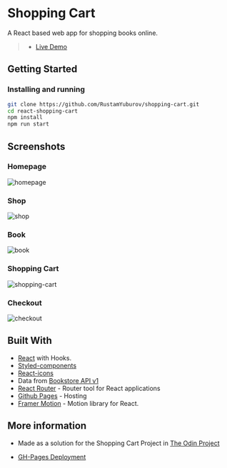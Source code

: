 # Shopping Cart

A React based web app for shopping books online.

> - [Live Demo](https://rustamyuburov.github.io/shopping-cart) 

## Getting Started

### Installing and running

```bash
git clone https://github.com/RustamYuburov/shopping-cart.git
cd react-shopping-cart
npm install
npm run start
```

## Screenshots

### Homepage

![homepage](https://user-images.githubusercontent.com/66270461/131250287-6926296a-346b-4da4-b484-da94a4f74a38.png)
### Shop

![shop](https://user-images.githubusercontent.com/66270461/131250281-af522f07-2412-41b7-9dc4-c35a512c691f.png)

### Book

![book](https://user-images.githubusercontent.com/66270461/131250286-7feb8001-b6fb-4313-bf47-0c78045ffda5.png)

### Shopping Cart

![shopping-cart](https://user-images.githubusercontent.com/66270461/131250285-5957a7eb-2161-464e-b5a9-15f184f5854a.png)
### Checkout

![checkout](https://user-images.githubusercontent.com/66270461/131250284-f0934386-3ef9-4b49-9033-e7a36097b710.png)
## Built With

- [React](https://reactjs.org/) with Hooks.
- [Styled-components](https://styled-components.com/)
- [React-icons](https://www.npmjs.com/package/react-icons)
- Data from [Bookstore API v1](https://bookstore.docs.apiary.io/#reference/authors/dataauthors/get)
- [React Router](https://reactrouter.com/web/guides/quick-start) - Router tool for React applications
- [Github Pages](https://pages.github.com/) - Hosting
- [Framer Motion](https://www.framer.com/motion/) - Motion library for React.

## More information

- Made as a solution for the Shopping Cart Project in [The Odin Project](https://theodinproject.com/courses/javascript/lessons/shopping-chart)

- [GH-Pages Deployment](https://dev.to/yuribenjamin/how-to-deploy-react-app-in-github-pages-2a1f)